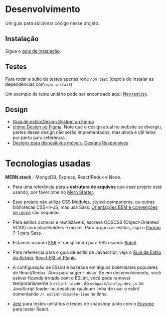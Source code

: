 # Desenvolvimento

Um guia para adicionar código nesse projeto.

## Instalação

Sigua o [guia de instalação](https://github.com/processing/p5.js-web-editor/blob/master/developer_docs/pt-br/installation.md).

## Testes

Para rodar a suite de testes apenas rode `npm test` (depois de instalar as dependências com `npm install`)

Um exemplo de teste unitário pode ser encontrado aqui: [Nav.test.jsx](../client/components/__test__/Nav.test.jsx).

## Design

- [Guia de estilo/Design System on Figma](https://github.com/processing/p5.js-web-editor/labels/good%20medium%20issues)
- [ùltimo Design no Figma](https://www.figma.com/file/5KychMUfHlq97H0uDsen1U/p5-web-editor-2017.p.copy?node-id=0%3A1). Note que o design atual no website se divergiu, partes desse design não serão implementados, mas ainda é útil telos por perto para referência.
- [Designs para dispositivos móveis](https://www.figma.com/file/5KychMUfHlq97H0uDsen1U/p5-web-editor-2017.p.copy?node-id=0%3A2529), [Designs Responsivos](https://www.figma.com/file/5KychMUfHlq97H0uDsen1U/p5-web-editor-2017.p.copy?node-id=0%3A3292)

# Tecnologias usadas

**MERN stack** - MongoDB, Express, React/Redux e Node.

- Para uma referência para a **estrutura de arquivos** que esse projeto está usando, por favor olhe no [Mern Starter](https://github.com/Hashnode/mern-starter).

- Esse projeto não utiliza CSS Modules, styled-components, ou outras bibliotecas CSS-in-JS, mas usa Sass. [Orientações BEM e convenções de nome](http://getbem.com/) são seguidas.

- Para estilos comuns e reutilizáveis, escreva OOSCSS (Object-Oriented SCSS) com placeholders e mixins. Para organizar estilos, siga o [Padrão 7-1](https://sass-guidelin.es/#the-7-1-pattern) para Sass.

- Estamos usando [ES6](http://es6-features.org/) e transpilando para ES5 usando [Babel](https://babeljs.io/).

- Para referência para o guia de estilo de Javascript, veja o [Guia de Estilo do Airbnb](https://github.com/airbnb/javascript), [React ESLint Plugin](https://github.com/yannickcr/eslint-plugin-react).

- A configuração de ESLint é baseada em alguns boilerplates populares de React/Redux. Abra para sugerir nisso. Se em desenvolvimento, você estiver ficando irritado com o ESLint, você pode remover temporariamente o `eslint-loader` do `webpack/config.dev.js` no JavaScript loader ou desativar qualquer linha de usar o eslint comentando `// eslint-disable-line` na linha.

- [Jest](https://jestjs.io/) para testes unitários e testes de snapshop junto com o [Enzyme](https://airbnb.io/enzyme/) para testar React.

